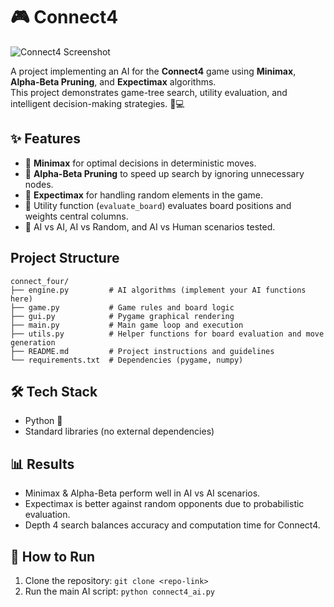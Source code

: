 
# 🎮 Connect4

![Connect4 Screenshot](https://media.licdn.com/dms/image/v2/D4D12AQG6AJxOQyUtzA/article-cover_image-shrink_720_1280/article-cover_image-shrink_720_1280/0/1669930067210?e=2147483647&v=beta&t=tD1jGhLGeDSvSYYC5yiljfmnk6VB5tzTcA3b_p_GGxE)

A project implementing an AI for the **Connect4** game using **Minimax**, **Alpha-Beta Pruning**, and **Expectimax** algorithms.  
This project demonstrates game-tree search, utility evaluation, and intelligent decision-making strategies. 🧠💻

## ✨ Features
- 🔹 **Minimax** for optimal decisions in deterministic moves.
- 🔹 **Alpha-Beta Pruning** to speed up search by ignoring unnecessary nodes.
- 🔹 **Expectimax** for handling random elements in the game.
- 🔹 Utility function (`evaluate_board`) evaluates board positions and weights central columns.
- 🔹 AI vs AI, AI vs Random, and AI vs Human scenarios tested.

## Project Structure

```
connect_four/
├── engine.py         # AI algorithms (implement your AI functions here)
├── game.py           # Game rules and board logic
├── gui.py            # Pygame graphical rendering
├── main.py           # Main game loop and execution
├── utils.py          # Helper functions for board evaluation and move generation
├── README.md         # Project instructions and guidelines
└── requirements.txt  # Dependencies (pygame, numpy)
```

## 🛠 Tech Stack
- Python 🐍
- Standard libraries (no external dependencies)

## 📊 Results
- Minimax & Alpha-Beta perform well in AI vs AI scenarios.
- Expectimax is better against random opponents due to probabilistic evaluation.
- Depth 4 search balances accuracy and computation time for Connect4.

## 🚀 How to Run
1. Clone the repository: `git clone <repo-link>`
2. Run the main AI script: `python connect4_ai.py`

